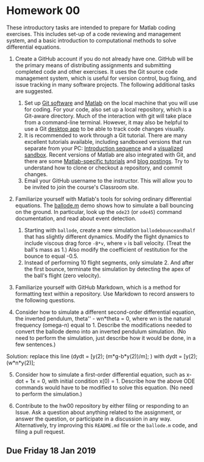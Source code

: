# Homework 00
These introductory tasks are intended to prepare for Matlab coding exercises. This includes set-up of a code reviewing and management system, and a basic introduction to computational methods to solve differential equations. 

1. Create a GitHub account if you do not already have one. GitHub will be the primary means of distributing assignments and submitting completed code and other exercises. It uses the Git source code management system, which is useful for version control, bug fixing, and issue tracking in many software projects. The following additional tasks are suggested.
    1.  Set up [Git software](https://git-scm.com/downloads) and [Matlab](https://www.mathworks.com) on the local machine that you will use for coding. For your code, also set up a local repository, which is a Git-aware directory. Much of the interaction with git will take place from a command-line terminal. However, it may also be helpful to use a Git [desktop app](https://desktop.github.com) to be able to track code changes visually.
    2. It is recommended to work through a Git tutorial. There are many excellent tutorials available, including sandboxed versions that run separate from your PC: [Introduction sequence](https://learngitbranching.js.org/) and a [visualized sandbox](http://git-school.github.io/visualizing-git/). Recent versions of Matlab are also integrated with Git, and there are some [Matlab-specific tutorials](https://admin.kuleuven.be/icts/onderzoek/wetsoft/software/matlab/pdf/versioning-git-matlab.pdf) and [blog postings](https://blogs.mathworks.com/community/2014/10/20/matlab-and-git/). Try to understand how to clone or checkout a repository, and commit changes.
    3. Email your GitHub username to the instructor. This will allow you to be invited to join the course's Classroom site.
  
 2. Familiarize yourself with Matlab's tools for solving ordinary differential equations. The [ballode.m](https://github.com/biomechanics-course/hw00/blob/master/ballode.m) demo shows how to simulate a ball bouncing on the ground. In particular, look up the `ode23` (or `ode45`) command documentation, and read about event detection.
     1. Starting with `ballode`, create a new simulation `ballodebounceandhalf` that has slightly different dynamics. Modify the flight dynamics to include viscous drag force `-B*v`, where `v` is ball velocity. (Treat the ball's mass as 1.) Also modify the coefficient of restitution for the bounce to equal -0.5.
     2. Instead of performing 10 flight segments, only simulate 2. And after the first bounce, terminate the simulation by detecting the apex of the ball's flight (zero velocity).

3.  Familiarize yourself with GitHub Markdown, which is a method for formatting text within a repository. Use Markdown to record answers to the following questions.

4.  Consider how to simulate a different second-order differential equation, the inverted pendulum, theta'' - wn\*theta = 0, where wn is the natural frequency (omega-n) equal to 1. Describe the modifications needed to convert the ballode demo into an inverted pendulum simulation. (No need to perform the simulation, just describe how it would be done, in a few sentences.)

Solution: replace this line (dydt = [y(2); (m\*g-b\*y(2))/m]; ) with dydt = [y(2); (w\*n\*y(2)];  

5. Consider how to simulate a first-order differential equation, such as x-dot + 1x = 0, with initial condition x(0) = 1. Describe how the above ODE commands would have to be modified to solve this equation. (No need to perform the simulation.)

6. Contribute to the hw00 repository by either filing or responding to an Issue. Ask a question about anything related to the assignment, or answer the question, or participate in a discussion in any way. Alternatively, try improving this `README.md` file or the `ballode.m` code, and filing a pull request.

## Due Friday 18 Jan 2019
